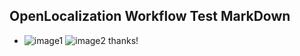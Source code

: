 ## OpenLocalization Workflow Test MarkDown
* ![image1](.\d421317a-502a-4cd9-b7d6-0373f294f0cd.PNG)   ![image2](.\3fb5b618-783e-4579-ba5c-46419712ca4b.png) 
thanks!